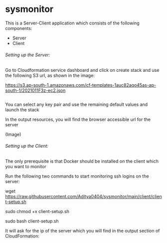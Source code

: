 # sysmonitor

This is a Server-Client application which consists of the following components:
* Server
* Client

###### Setting up the Server:

Go to Cloudformation service dashboard and click on create stack and use the following S3 url, as shown in the image:

https://s3.ap-south-1.amazonaws.com/cf-templates-1auc82aqo45as-ap-south-1/2021011F3z-ec2.json

<image>
  
You can select any key pair and use the remaining default values and launch the stack

In the output resources, you will find the browser accessible url for the server

(Image)

###### Setting up the Client:

The only prerequisite is that Docker should be installed on the client which you want to monitor

Run the following two commands to start monitoring ssh logins on the server:

wget https://raw.githubusercontent.com/Aditya0404/sysmonitor/main/client/client-setup.sh

sudo chmod +x client-setup.sh

sudo bash client-setup.sh

It will ask for the ip of the server which you will find in the output section of CloudFormation:
<image>
